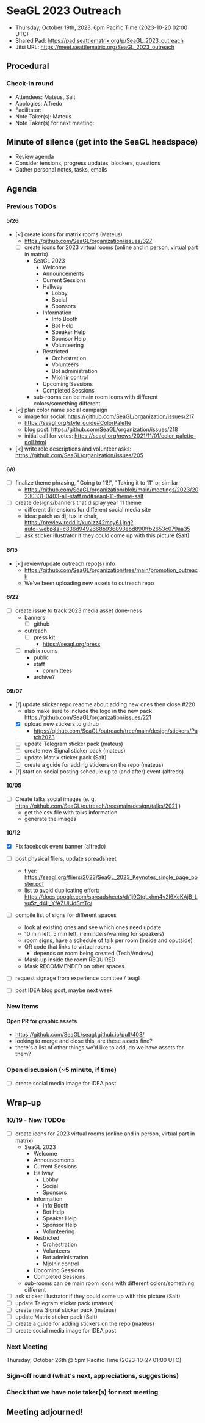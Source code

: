 <!-- See end of pad for meeting best-practices and discussion mechanisms -->
<!-- REMINDER: Meeting notes are public _by default_. Please err on the side of not including personal info or sensitive topics, including any mention of health or childcare issues, job searches that are underway, contacts for fundraising, etc. -->

# SeaGL 2023 Outreach
- Thursday, October 19th, 2023. 6pm Pacific Time (2023-10-20 02:00 UTC)
- Shared Pad: https://pad.seattlematrix.org/p/SeaGL_2023_outreach
- Jitsi URL: https://meet.seattlematrix.org/SeaGL_2023_outreach

## Procedural
### Check-in round
- Attendees: Mateus, Salt
- Apologies: Alfredo
- Facilitator: 
- Note Taker(s): Mateus
- Note Taker(s) for next meeting: 

## Minute of silence (get into the SeaGL headspace)
- Review agenda
- Consider tensions, progress updates, blockers, questions
- Gather personal notes, tasks, emails


<!-- REMINDER: Meeting notes are public _by default_. Please err on the side of not including personal info or sensitive topics, including any mention of health or childcare issues, job searches that are underway, contacts for fundraising, etc. -->

## Agenda

### Previous TODOs
#### 5/26
- [<] create icons for matrix rooms (Mateus)
  - https://github.com/SeaGL/organization/issues/327
  - [ ] create icons for 2023 virtual rooms (online and in person, virtual part in matrix)
    - SeaGL 2023
      - Welcome
      - Announcements
      - Current Sessions
      - Hallway
        - Lobby
        - Social
        - Sponsors
      - Information
        - Info Booth
        - Bot Help
        - Speaker Help
        - Sponsor Help
        - Volunteering
      - Restricted
        - Orchestration
        - Volunteers
        - Bot administration
        - Mjolnir control
      - Upcoming Sessions
      - Completed Sessions
    - sub-rooms can be main room icons with different colors/something different

- [<] plan color name social campaign
  - image for social: https://github.com/SeaGL/organization/issues/217
  - https://seagl.org/style_guide#ColorPalette
  - blog post: https://github.com/SeaGL/organization/issues/218
  - initial call for votes: https://seagl.org/news/2021/11/01/color-palette-poll.html
- [<] write role descriptions and volunteer asks: https://github.com/SeaGL/organization/issues/205

#### 6/8
- [ ] finalize theme phrasing, "Going to 11!!", "Taking it to 11" or similar
  - https://github.com/SeaGL/organization/blob/main/meetings/2023/20230331-0403-all-staff.md#seagl-11-theme-salt
- [ ] create designs/banners that display year 11 theme
  - different dimensions for different social media site
  - idea: patch as dj, tux in chair, https://preview.redd.it/xuoizz42mcy61.jpg?auto=webp&s=c836d9492668b936893ebd890ffb2653c079aa35
  - [ ] ask sticker illustrator if they could come up with this picture (Salt)

#### 6/15
- [<] review/update outreach repo(s) info
  - https://github.com/SeaGL/organization/tree/main/promotion_outreach
  - We've been uploading new assets to outreach repo

#### 6/22
- [ ] create issue to track 2023 media asset done-ness
  - banners
    - [ ] github
  - outreach
    - [ ] press kit
      - https://seagl.org/press
  - [ ] matrix rooms
    - public
    - staff
      - committees
    - archive?

#### 09/07
- [/] update sticker repo readme about adding new ones then close #220
  - also make sure to include the logo in the new pack https://github.com/SeaGL/organization/issues/221
  - [x] upload new stickers to github
    - https://github.com/SeaGL/outreach/tree/main/design/stickers/Patch2023
  - [ ] update Telegram sticker pack (mateus)
  - [ ] create new Signal sticker pack (mateus)
  - [ ] update Matrix sticker pack (Salt)
  - [ ] create a guide for adding stickers on the repo (mateus)
- [/] start on social posting schedule up to (and after) event (alfredo)

#### 10/05
- [ ] Create talks social images (e. g. https://github.com/SeaGL/outreach/tree/main/design/talks/2021 )
  - get the csv file with talks information
  - generate the images

#### 10/12
- [x] Fix facebook event banner (alfredo)
- [ ] post physical fliers, update spreadsheet
  - flyer: https://seagl.org/fliers/2023/SeaGL_2023_Keynotes_single_page_poster.pdf
  - list to avoid duplicating effort: https://docs.google.com/spreadsheets/d/1j9GtqLxhm4v2l6XcKAjB_Lvu5z_d4L_YfAZUiUdSmTc/
- [ ] compile list of signs for different spaces
  - look at existing ones and see which ones need update
  - 10 min left, 5 min left, (reminders/warning for speakers)
  - room signs, have a schedule of talk per room (inside and oputside)
  - QR code that links to virtual rooms
    - depends on room being created (Tech/Andrew)
  - Mask-up inside the room REQUIRED
  - Mask RECOMMENDED on other spaces.
- [ ] request signage from experience comittee / teagl
- [ ] post IDEA blog post, maybe next week


### New Items
<!--
#### Item Subject (item facilitator)
-->

#### Open PR for graphic assets
- https://github.com/SeaGL/seagl.github.io/pull/403/
- looking to merge and close this, are these assets fine?
- there's a list of other things we'd like to add, do we have assets for them?


### Open discussion (~5 minute, if time)
- [ ] create social media image for IDEA post


## Wrap-up
### 10/19 - New TODOs
- [ ] create icons for 2023 virtual rooms (online and in person, virtual part in matrix)
  - SeaGL 2023
    - Welcome
    - Announcements
    - Current Sessions
    - Hallway
      - Lobby
      - Social
      - Sponsors
    - Information
      - Info Booth
      - Bot Help
      - Speaker Help
      - Sponsor Help
      - Volunteering
    - Restricted
      - Orchestration
      - Volunteers
      - Bot administration
      - Mjolnir control
    - Upcoming Sessions
    - Completed Sessions
  - sub-rooms can be main room icons with different colors/something different
- [ ] ask sticker illustrator if they could come up with this picture (Salt)
- [ ] update Telegram sticker pack (mateus)
- [ ] create new Signal sticker pack (mateus)
- [ ] update Matrix sticker pack (Salt)
- [ ] create a guide for adding stickers on the repo (mateus)
- [ ] create social media image for IDEA post

### Next Meeting
Thursday, October 26th @ 5pm Pacific Time (2023-10-27 01:00 UTC)

### Sign-off round (what's next, appreciations, suggestions)
<!--
Copy attendees list from above and format as:
- NAME: sign-off
-->


### Check that we have note taker(s) for next meeting

## Meeting adjourned!

<!-- Post meeting process:
1. clean up meeting notes from pad
2. upload notes to GitHub
3. change dates and links
4. clear finished previous TODOs
5. clear new items section
6. move new TODOs to previous section
7. clear sign-off round
-->

<!--
## Meeting best-practices and discussion mechanisms
- Review previous meeting notes especially when absent!
- During meeting, use chat in etherpad (and add your name).

### Etherpad usage
- Use chat in etherpad (usually on right side), add your name and set a distinct color
- Audio notifications on Firefox via https://addons.mozilla.org/en-US/firefox/addon/notification-sound/
- You can hide popups with these ad blocker cosmetic filters (e.g. via uBlock Origin):  pad.sfconservancy.org##.popup:has-text(Email subscription)  pad.sfconservancy.org##.popup:has-text(/Delay before deletion.*\d{2}[\d.]* days/)
- You can widen the chat pane with these user styles (e.g. via Stylus):  #editorcontainerbox .sticky-container { width: 50ch; }
- Bookmarklet to make the chat bar wider. Select the whole line below starting with "javascript:" and drag to bookmarks bar. Adjust the width in pixels by changing "280".  javascript:(function () { const width='280'; const box = document.querySelector('div#chatbox'); if (box) { box.style.cssText=box.style.cssText+' width: '+width+'px !important;'; } const pad = document.querySelector('iframe').contentWindow.document.querySelector('iframe').contentWindow.document.querySelector('body#innerdocbody.innerdocbody'); if (pad) { pad.style.width=(document.body.clientWidth-width-50)+"px"; } })();

### Notetaking
- "???" means that something was missed in the notes, please assist capturing what was said
- aim for shorthand / summary / key points (not transcript)

### Agenda topics
- Each topic facilitated by topic lead with main facilitator help
- For topics that are not committee specific, add to Current or Late section and specify your name
- As needed, ping folks on IRC, email, or elsewhere to read over items in advance, ideally before the day of the meeting

### Timeboxing
- timebox each topic, rounded to nearest 5min., settled during agenda confirmation
- at topic beginning, convert the :mm to expected end time
- at timebox end, "thumb polls" may add 5 minutes at a time
- hand symbols
  - "^" approve, extend the timebox
  - "v" disagree, move onto the next topic
  - "." neutral

### Discussion mechanisms
- open discussion
- call for a round ("pass the mic" style, facilitator makes sure no one is skipped)
- hand symbol queuing
  - "o/" or "/" means you have something to say and puts you in the queue
  - "c/" or "?" means you have a clarifying question and jumps you to the top of the queue
  - "d" means thumbs up, encouragement, agreement, etc.
  -  ">" means you understand someone's point and want them to move on
  - "d>" means you feel the agenda item discussion is complete

### Task States
- [/] started
- [x] completed
- [#] cancelled
- [-] irrelevant
- [<] backlogged
- [>] refocused

-->

